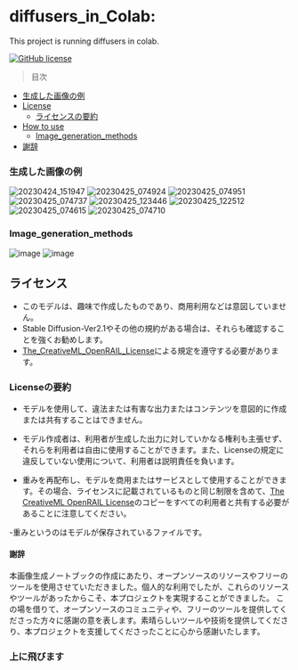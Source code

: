 # diffusers_in_Colab:

This project is running diffusers in colab.

[![GitHub license](https://img.shields.io/badge/license-Apache-blue.svg)](
https://github.com/drkostas/COSC525-Project1/blob/master/LICENSE)

>目次
+ [生成した画像の例](#生成した画像の例)
+ [License](#license)
     + [ライセンスの要約](#ライセンスの要約)
+ [How to use](#How_to_use)
     + [Image_generation_methods](#Image_generation_methods) 
+ [謝辞](#謝辞)


###  生成した画像の例<a name = "画像の例"></a>

![20230424_151947](https://github.com/suzukimain/image/assets/131413573/c9e45d4a-3e65-4d00-9958-15f5713884a0)
![20230425_074924](https://github.com/suzukimain/image/assets/131413573/4cf3410a-99c5-4247-87eb-dd19535eb4e2)
![20230425_074951](https://github.com/suzukimain/image/assets/131413573/a7248abc-3d19-45f0-b05a-1e9c665cc6a8)
![20230425_074737](https://github.com/suzukimain/image/assets/131413573/9a3e2172-eed8-43f5-85d3-babbbbe01a90)
![20230425_123446](https://github.com/suzukimain/image/assets/131413573/8df5793a-0eea-4179-8d54-946fb69d5a85)
![20230425_122512](https://github.com/suzukimain/image/assets/131413573/ff577a7d-45e7-4844-aa98-4621a880278d)
![20230425_074615](https://github.com/suzukimain/image/assets/131413573/4d97361b-268f-44b3-808e-0c036360d48f)
![20230425_074710](https://github.com/suzukimain/image/assets/131413573/d5d67630-e67d-4bff-ab4c-6771e0f01079)


###  Image_generation_methods<a name = "Image_generation_methods"></a>
![image](https://github.com/suzukimain/diffusers_in_Colab/assets/131413573/d83a98bc-d3db-462d-8bde-9a142d9c369c)
![image](https://github.com/suzukimain/diffusers_in_Colab/assets/131413573/b728aac2-a2b3-468d-991e-6f37cfa6aef7)

## ライセンス<a name = "License"></a>

* このモデルは、趣味で作成したものであり、商用利用などは意図していません。
* Stable Diffusion-Ver2.1やその他の規約がある場合は、それらも確認することを強くお勧めします。
* [The_CreativeML_OpenRAIL_License](https://huggingface.co/spaces/CompVis/stable-diffusion-license)による規定を遵守する必要があります。

###  Licenseの要約<a name = "ライセンスの要約"></a>

* モデルを使用して、違法または有害な出力またはコンテンツを意図的に作成または共有することはできません。

* モデル作成者は、利用者が生成した出力に対していかなる権利も主張せず、それらを利用者は自由に使用することができます。また、Licenseの規定に違反していない使用について、利用者は説明責任を負います。

* 重みを再配布し、モデルを商用またはサービスとして使用することができます。その場合、ライセンスに記載されているものと同じ制限を含めて、[The CreativeML OpenRAIL License](https://huggingface.co/spaces/CompVis/stable-diffusion-license)のコピーをすべての利用者と共有する必要があることに注意してください。

-重みというのはモデルが保存されているファイルです。



#### 謝辞<a name = "謝辞"></a>

本画像生成ノートブックの作成にあたり、オープンソースのリソースやフリーのツールを使用させていただきました。個人的な利用でしたが、これらのリソースやツールがあったからこそ、本プロジェクトを実現することができました。 この場を借りて、オープンソースのコミュニティや、フリーのツールを提供してくださった方々に感謝の意を表します。素晴らしいツールや技術を提供してくださり、本プロジェクトを支援してくださったことに心から感謝いたします。

###  上に飛びます<a name = "Image Generation"></a>





